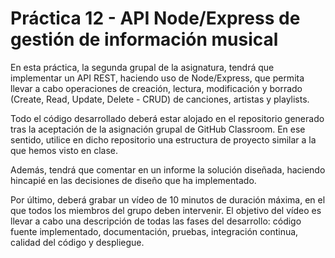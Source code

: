 # Práctica 12 - API Node/Express de gestión de información musical

En esta práctica, la segunda grupal de la asignatura, tendrá que implementar un API REST, haciendo uso de Node/Express, que permita llevar a cabo operaciones de creación, lectura, modificación y borrado (Create, Read, Update, Delete - CRUD) de canciones, artistas y playlists.

Todo el código desarrollado deberá estar alojado en el repositorio generado tras la aceptación de la asignación grupal de GitHub Classroom. En ese sentido, utilice en dicho repositorio una estructura de proyecto similar a la que hemos visto en clase.

Además, tendrá que comentar en un informe la solución diseñada, haciendo hincapié en las decisiones de diseño que ha implementado.

Por último, deberá grabar un vídeo de 10 minutos de duración máxima, en el que todos los miembros del grupo deben intervenir. El objetivo del vídeo es llevar a cabo una descripción de todas las fases del desarrollo: código fuente implementado, documentación, pruebas, integración continua, calidad del código y despliegue.